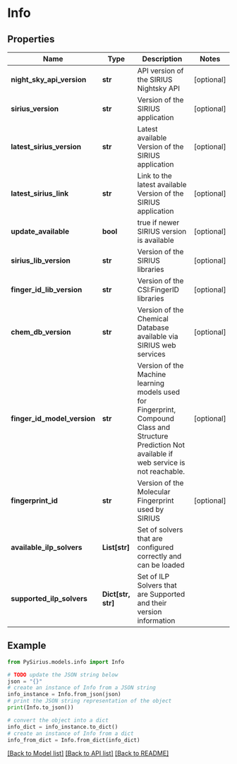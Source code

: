 # Info


## Properties

Name | Type | Description | Notes
------------ | ------------- | ------------- | -------------
**night_sky_api_version** | **str** | API version of the SIRIUS Nightsky API | [optional] 
**sirius_version** | **str** | Version of the SIRIUS application | [optional] 
**latest_sirius_version** | **str** | Latest available Version of the SIRIUS application | [optional] 
**latest_sirius_link** | **str** | Link to the latest available Version of the SIRIUS application | [optional] 
**update_available** | **bool** | true if newer SIRIUS version is available | [optional] 
**sirius_lib_version** | **str** | Version of the SIRIUS libraries | [optional] 
**finger_id_lib_version** | **str** | Version of the CSI:FingerID libraries | [optional] 
**chem_db_version** | **str** | Version of the Chemical Database available via SIRIUS web services | [optional] 
**finger_id_model_version** | **str** | Version of the Machine learning models used for Fingerprint, Compound Class and Structure Prediction  Not available if web service is not reachable. | [optional] 
**fingerprint_id** | **str** | Version of the Molecular Fingerprint used by SIRIUS | [optional] 
**available_ilp_solvers** | **List[str]** | Set of solvers that are configured correctly and can be loaded | 
**supported_ilp_solvers** | **Dict[str, str]** | Set of ILP Solvers that are Supported and their version information | 

## Example

```python
from PySirius.models.info import Info

# TODO update the JSON string below
json = "{}"
# create an instance of Info from a JSON string
info_instance = Info.from_json(json)
# print the JSON string representation of the object
print(Info.to_json())

# convert the object into a dict
info_dict = info_instance.to_dict()
# create an instance of Info from a dict
info_from_dict = Info.from_dict(info_dict)
```
[[Back to Model list]](../README.md#documentation-for-models) [[Back to API list]](../README.md#documentation-for-api-endpoints) [[Back to README]](../README.md)


